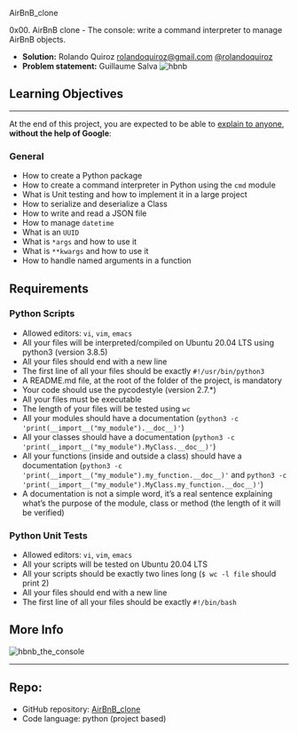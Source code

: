  AirBnB_clone

0x00. AirBnB clone - The console: write a command interpreter to manage AirBnB objects.

- **Solution:** Rolando Quiroz [rolandoquiroz@gmail.com](rolandoquiroz@gmail.com) [@rolandoquiroz](https://github.com/rolandoquiroz)
- **Problem statement:** Guillaume Salva
![hbnb](https://holbertonintranet.s3.amazonaws.com/uploads/medias/2018/6/65f4a1dd9c51265f49d0.png?X-Amz-Algorithm=AWS4-HMAC-SHA256&X-Amz-Credential=AKIARDDGGGOU5BHMTQX4%2F20211112%2Fus-east-1%2Fs3%2Faws4_request&X-Amz-Date=20211112T002731Z&X-Amz-Expires=86400&X-Amz-SignedHeaders=host&X-Amz-Signature=f57240c4ae897be581c1e52ca130d992914a0bfe0eaabe35e6fb5d4ee53f574a "hbnb")
## Learning Objectives
----------------------
At the end of this project, you are expected to be able to [explain to anyone](https://fs.blog/2021/02/feynman-learning-technique/ "explain to anyone"), **without the help of Google**:
### General

*   How to create a Python package
*   How to create a command interpreter in Python using the `cmd` module
*   What is Unit testing and how to implement it in a large project
*   How to serialize and deserialize a Class
*   How to write and read a JSON file
*   How to manage `datetime`
*   What is an `UUID`
*   What is `*args` and how to use it
*   What is `**kwargs` and how to use it
*   How to handle named arguments in a function

Requirements
------------
### Python Scripts
*   Allowed editors: `vi`, `vim`, `emacs`
*   All your files will be interpreted/compiled on Ubuntu 20.04 LTS using python3 (version 3.8.5)
*   All your files should end with a new line
*   The first line of all your files should be exactly `#!/usr/bin/python3`
*   A README.md file, at the root of the folder of the project, is mandatory
*   Your code should use the pycodestyle (version 2.7.*)
*   All your files must be executable
*   The length of your files will be tested using `wc`
*   All your modules should have a documentation (`python3 -c 'print(__import__("my_module").__doc__)'`)
*   All your classes should have a documentation (`python3 -c 'print(__import__("my_module").MyClass.__doc__)'`)
*   All your functions (inside and outside a class) should have a documentation (`python3 -c 'print(__import__("my_module").my_function.__doc__)'` and `python3 -c 'print(__import__("my_module").MyClass.my_function.__doc__)'`)
*   A documentation is not a simple word, it’s a real sentence explaining what’s the purpose of the module, class or method (the length of it will be verified)
### Python Unit Tests
*   Allowed editors: `vi`, `vim`, `emacs`
*   All your scripts will be tested on Ubuntu 20.04 LTS
*   All your scripts should be exactly two lines long (`$ wc -l file` should print 2)
*   All your files should end with a new line
*   The first line of all your files should be exactly `#!/bin/bash`
## More Info

![hbnb_the_console](https://holbertonintranet.s3.amazonaws.com/uploads/medias/2018/6/815046647d23428a14ca.png "hbnb the console")

* * *

Repo:
-----------
- GitHub repository: [AirBnB_clone](https://github.com/r0l4nd0qu1r02/AirBnB_clone)
- Code language: python (project based)